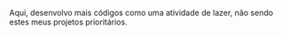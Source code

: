 Aqui, desenvolvo mais códigos como uma atividade de lazer, não sendo estes meus projetos prioritários.
